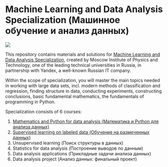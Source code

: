 # Machine Learning and Data Analysis Specialization (Машинное обучение и анализ данных)

<p>
    <a href="https://www.coursera.org/specializations/machine-learning-data-analysis">
        <img src="https://d15cw65ipctsrr.cloudfront.net/db/abe010b0bd11e5bda4c35792983a0c/2-05.jpg">
    </a>
</p>

This repository contains materials and solutions for [Machine Learning and Data Analysis Specialization](https://www.coursera.org/specializations/machine-learning-data-analysis), created by Moscow Institute of Physics and Technology, one of the leading technical universities in Russia, in partnership with Yandex, a well-known Russian IT company.

Within the scope of specialization, you will master the main topics needed in working with large data sets, incl. modern methods of classification and regression, finding structure in data, conducting experiments, constructing conclusions, basic fundamental mathematics, the fundamentals of programming in Python.

Specialization consists of 6 courses:
1. [Mathematics and Python for data analysis (Математика и Python для анализа данных)](mathematics-and-python)
2. [Supervised learning on labeled data (Обучение на размеченных данных)](supervised-learning)
3. Unsupervised learning (Поиск структуры в данных)
4. Statistics for data analysis (Построение выводов по данным)
5. Data analysis applications (Прикладные задачи анализа данных)
6. Data analysis project (Анализ данных: финальный проект)

